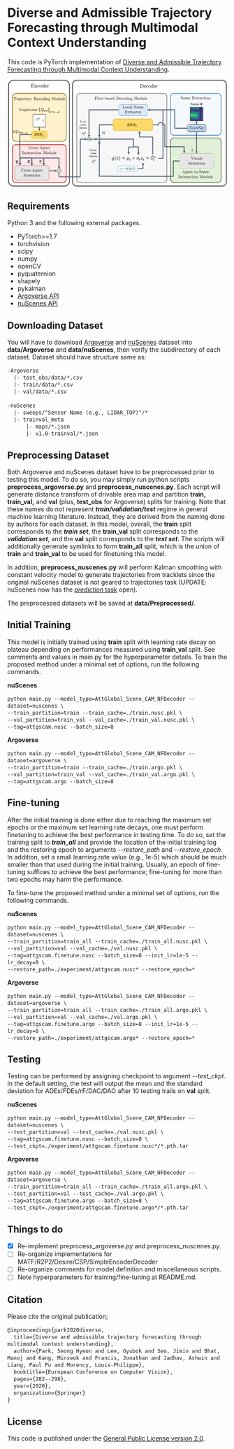 # Diverse and Admissible Trajectory Forecasting through Multimodal Context Understanding

This code is PyTorch implementation of [Diverse and Admissible Trajectory Forecasting through Multimodal Context Understanding](https://arxiv.org/abs/2003.03212).

![Model Diagram](figures/model_figure.png)

## Requirements
Python 3 and the following external packages.
- PyTorch>=1.7
- torchvision
- scipy
- numpy
- openCV
- pyquaternion
- shapely
- pykalman
- [Argoverse API](https://github.com/argoai/argoverse-api)
- [nuScenes API](https://github.com/nutonomy/nuscenes-devkit)

## Downloading Dataset

You will have to download [Argoverse](https://www.argoverse.org/data.html#download-link) and [nuScenes](https://www.nuscenes.org/download) dataset into **data/Argoverse** and  **data/nuScenes**, then verify the subdirectory of each dataset. Dataset should have structure same as:

```
-Argoverse
  |- test_obs/data/*.csv
  |- train/data/*.csv
  |- val/data/*.csv

-nuScenes
  |- sweeps/"Sensor Name (e.g., LIDAR_TOP)"/*
  |- trainval_meta
      |- maps/*.json
      |- v1.0-trainval/*.json
```


## Preprocessing Dataset

Both Argoverse and nuScenes dataset have to be preprocessed prior to testing this model. To do so, you may simply run python scripts **preprocess_argoverse.py** and **preprocess_nuscenes.py**. Each script will generate distance transform of drivable area map and partition **train, train_val,** and **val** (plus, **test_obs** for Argoverse) splits for training. Note that these names do not represent ***train/validation/test*** regime in general machine learning literature. Instead, they are derived from the naming done by authors for each dataset. In this model, overall, the **train** split corresponds to the ***train set***, the **train_val** split corresponds to the ***validation set***, and the **val** split corresponds to the ***test set***. The scripts will additionally generate symlinks to form **train_all** split, which is the union of **train** and **train_val** to be used for finetuning this model.

In addition, **preprocess_nuscenes.py** will perform Kalman smoothing with constant velocity model to generate trajectories from tracklets since the original nuScenes dataset is not geared to trajectories task (UPDATE: nuScenes now has the [*prediction* task](https://www.nuscenes.org/prediction) open).

The preprocessed datasets will be saved at **data/Preprocessed/**.


## Initial Training
This model is initially trained using **train** split with learning rate decay on plateau depending on performances measured using **train_val** split. See comments and values in main.py for the hyperparameter details. To train the proposed method under a minimal set of options, run the following commands.

**nuScenes**
```
python main.py --model_type=AttGlobal_Scene_CAM_NFDecoder --dataset=nuscenes \
--train_partition=train --train_cache=./train.nusc.pkl \
--val_partition=train_val --val_cache=./train_val.nusc.pkl \
--tag=attgscam.nusc --batch_size=8 
```
**Argoverse**
```
python main.py --model_type=AttGlobal_Scene_CAM_NFDecoder --dataset=argoverse \
--train_partition=train --train_cache=./train.argo.pkl \
--val_partition=train_val --val_cache=./train_val.argo.pkl \
--tag=attgscam.argo --batch_size=8 
```

## Fine-tuning
After the initial training is done either due to reaching the maximum set epochs or the maximum set learning rate decays, one must perform finetuning to achieve the best performance in testing time. To do so, set the training split to ***train_all*** and provide the location of the initial training log and the restoring epoch to arguments *--restore_path* and *--restore_epoch*. In addition, set a small learning rate value (e.g., 1e-5) which should be much smaller than that used during the initial training. Usually, an epoch of fine-tuning suffices to achieve the best performance; fine-tuning for more than two epochs may harm the performance.

To fine-tune the proposed method under a minimal set of options, run the following commands.

**nuScenes**
```
python main.py --model_type=AttGlobal_Scene_CAM_NFDecoder --dataset=nuscenes \
--train_partition=train_all --train_cache=./train_all.nusc.pkl \
--val_partition=val --val_cache=./val.nusc.pkl \
--tag=attgscam.finetune.nusc --batch_size=8 --init_lr=1e-5 --lr_decay=0 \
--restore_path=./experiment/attgscam.nusc* --restore_epoch=*
```

**Argoverse**
```
python main.py --model_type=AttGlobal_Scene_CAM_NFDecoder --dataset=argoverse \
--train_partition=train_all --train_cache=./train_all.argo.pkl \
--val_partition=val --val_cache=./val.argo.pkl \
--tag=attgscam.finetune.argo --batch_size=8 --init_lr=1e-5 --lr_decay=0 \
--restore_path=./experiment/attgscam.argo* --restore_epoch=*
```

## Testing

Testing can be performed by assigning checkpoint to argument *--test_ckpt*. In the default setting, the test will output the mean and the standard deviation for ADEs/FDEs/rF/DAC/DAO after 10 testing trails on **val** split.

**nuScenes**
```
python main.py --model_type=AttGlobal_Scene_CAM_NFDecoder --dataset=nuscenes \
--test_partition=val --test_cache=./val.nusc.pkl \
--tag=attgscam.finetune.nusc --batch_size=8 \
--test_ckpt=./experiment/attgscam.finetune.nusc*/*.pth.tar
```

**Argoverse**
```
python main.py --model_type=AttGlobal_Scene_CAM_NFDecoder --dataset=argoverse \
--train_partition=train_all --train_cache=./train_all.argo.pkl \
--test_partition=val --test_cache=./val.argo.pkl \
--tag=attgscam.finetune.argo --batch_size=8 \
--test_ckpt=./experiment/attgscam.finetune.argo*/*.pth.tar
```

## Things to do

- [x] Re-implement preprocess_argoverse.py and preprocess_nuscenes.py.
- [ ] Re-organize implementations for MATF/R2P2/Desire/CSP/SimpleEncoderDecoder
- [ ] Re-organize comments for model definition and miscellaneous scripts.
- [ ] Note hyperparameters for training/fine-tuning at README.md.

## Citation
Please cite the original publication;
```
@inproceedings{park2020diverse,
  title={Diverse and admissible trajectory forecasting through multimodal context understanding},
  author={Park, Seong Hyeon and Lee, Gyubok and Seo, Jimin and Bhat, Manoj and Kang, Minseok and Francis, Jonathan and Jadhav, Ashwin and Liang, Paul Pu and Morency, Louis-Philippe},
  booktitle={European Conference on Computer Vision},
  pages={282--298},
  year={2020},
  organization={Springer}
}
```


## License

This code is published under the [General Public License version 2.0](LICENSE).
